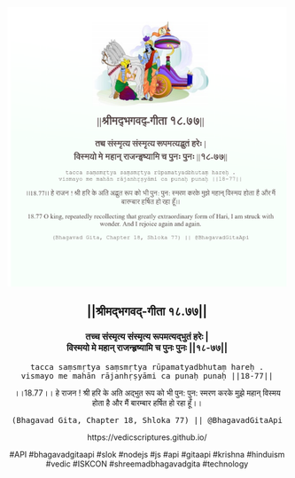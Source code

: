 <img src="../../asset/BG_18_77.png"/>
<center><h2>||श्रीमद्‍भगवद्‍-गीता १८.७७||</h2>
<h3>तच्च संस्मृत्य संस्मृत्य रूपमत्यद्भुतं हरेः |<br/>विस्मयो मे महान् राजन्हृष्यामि च पुनः पुनः ||१८-७७||</h3>
<pre>tacca saṃsmṛtya saṃsmṛtya rūpamatyadbhutaṃ hareḥ .<br/>vismayo me mahān rājanhṛṣyāmi ca punaḥ punaḥ ||18-77||</pre>
<p>।।18.77।। हे राजन ! श्री हरि के अति अद्भुत रूप को भी पुन: पुन: स्मरण करके मुझे महान् विस्मय होता है और मैं बारम्बार हर्षित हो रहा हूँ।।</p>
<pre>(Bhagavad Gita, Chapter 18, Shloka 77) || @BhagavadGitaApi</pre><p>https://vedicscriptures.github.io/</p><p>#API #bhagavadgitaapi #slok #nodejs #js #api #gitaapi #krishna #hinduism #vedic #ISKCON #shreemadbhagavadgita #technology</p></center>